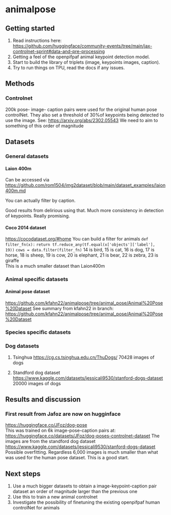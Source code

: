 # animalpose


## Getting started
1) Read instructions here:    
https://github.com/huggingface/community-events/tree/main/jax-controlnet-sprint#data-and-pre-processing   
2) Getting a feel of the openpifpaf animal keypoint detection model.
3) Start to build the library of triplets (image, keypoints images, caption).    
4) Try to run things on TPU, read the docs if any issues.     

## Methods
### Controlnet
200k pose- image- caption pairs were used for the original human pose controlNet.
They also set a threshold of 30%of keypoints being detected to use the image.
See:
https://arxiv.org/abs/2302.05543
We need to aim to something of this order of magnitude    

## Datasets
### General datasets
#### Laion 400m
Can be accessed via
https://github.com/rom1504/img2dataset/blob/main/dataset_examples/laion400m.md    

You can actually filter by caption.

Good results from delirious using that. Much more consistency in detection of keypoints. Really promising.

#### Coco 2014 dataset
https://cocodataset.org/#home
You can build a filter for animals
`def filter_fn(x):`
    `return tf.reduce_any(tf.equal(x['objects']['label'], 19))`
`cows = data.filter(filter_fn)`
14 is bird, 15 is cat, 16 is dog, 17 is horse, 18 is sheep, 19 is cow, 20 is elephant, 21 is bear, 22 is zebra, 23 is giraffe    
This is a much smaller dataset than Laion400m


### Animal specific datasets
#### Animal pose dataset
https://github.com/kfahn22/animalpose/tree/animal_pose/Animal%20Pose%20Dataset
See summary from kfahn22 in branch:
https://github.com/kfahn22/animalpose/tree/animal_pose/Animal%20Pose%20Dataset

### Species specific datasets
### Dog datasets
1) Tsinghua
https://cg.cs.tsinghua.edu.cn/ThuDogs/
70428 images of dogs

2) Standford dog dataset
https://www.kaggle.com/datasets/jessicali9530/stanford-dogs-dataset   
20000 images of dogs

## Results and discussion
### First result from Jafoz are now on hugginface
https://huggingface.co/JFoz/dog-pose    
This was trained on 6k image-pose-caption pairs at:
https://huggingface.co/datasets/JFoz/dog-poses-controlnet-dataset
The images are from the standford dog dataset
https://www.kaggle.com/datasets/jessicali9530/stanford-dogs-dataset
Possible overfitting. Regardless 6,000 images is much smaller than what was used for the human pose dataset. This is a good start.

## Next steps

1) Use a much bigger datasets to obtain a image-keypoint-caption pair dataset an order of magnitude larger than the previous one
2) Use this to train a new animal controlnet
3) Investigate the possibility of finetuning the existing openpifpaf human controlNet for animals

